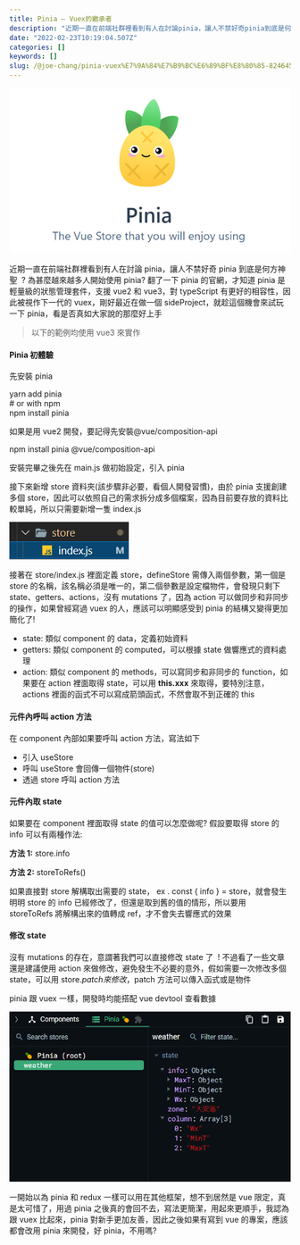 ```yaml
---
title: Pinia — Vuex的繼承者
description: "近期一直在前端社群裡看到有人在討論pinia，讓人不禁好奇pinia到底是何方神聖\_? 為甚麼越來越多人開始使用pinia…"
date: "2022-02-23T10:19:04.507Z"
categories: []
keywords: []
slug: /@joe-chang/pinia-vuex%E7%9A%84%E7%B9%BC%E6%89%BF%E8%80%85-8246450f4c5b
---
```


![](/img/1__cu9yQDeDe2eRhDYWBgTRJA.png)

近期一直在前端社群裡看到有人在討論 pinia，讓人不禁好奇 pinia 到底是何方神聖  ? 為甚麼越來越多人開始使用 pinia? 翻了一下 pinia 的官網，才知道 pinia 是輕量級的狀態管理套件，支援 vue2 和 vue3，對 typeScript 有更好的相容性，因此被視作下一代的 vuex，剛好最近在做一個 sideProject，就趁這個機會來試玩一下 pinia，看是否真如大家說的那麼好上手

> 以下的範例均使用 vue3 來實作

#### Pinia 初體驗

先安裝 pinia

yarn add pinia  
\# or with npm  
npm install pinia

如果是用 vue2 開發，要記得先安裝@vue/composition-api

npm install pinia @vue/composition-api

安裝完畢之後先在 main.js 做初始設定，引入 pinia

接下來新增 store 資料夾(該步驟非必要，看個人開發習慣)，由於 pinia 支援創建多個 store，因此可以依照自己的需求拆分成多個檔案，因為目前要存放的資料比較單純，所以只需要新增一隻 index.js

![](/img/1__atdc37ci5Jb4ANRVYg2dTw.png)

接著在 store/index.js 裡面定義 store，defineStore 需傳入兩個參數，第一個是 store 的名稱，該名稱必須是唯一的，第二個參數是設定檔物件，會發現只剩下 state、getters、actions，沒有 mutations 了，因為 action 可以做同步和非同步的操作，如果曾經寫過 vuex 的人，應該可以明顯感受到 pinia 的結構又變得更加簡化了!

- state: 類似 component 的 data，定義初始資料
- getters: 類似 component 的 computed，可以根據 state 做響應式的資料處理
- action: 類似 component 的 methods，可以寫同步和非同步的 function，如果要在 action 裡面取得 state，可以用 **this.xxx** 來取得，要特別注意，actions 裡面的函式不可以寫成箭頭函式，不然會取不到正確的 this

#### 元件內呼叫 action 方法

在 component 內部如果要呼叫 action 方法，寫法如下

- 引入 useStore
- 呼叫 useStore 會回傳一個物件(store)
- 透過 store 呼叫 action 方法

#### 元件內取 state

如果要在 component 裡面取得 state 的值可以怎麼做呢? 假設要取得 store 的 info 可以有兩種作法:

**方法 1:** store.info

**方法 2:** storeToRefs()

如果直接對 store 解構取出需要的 state， ex . const { info } = store，就會發生明明 store 的 info 已經修改了，但還是取到舊的值的情形，所以要用 storeToRefs 將解構出來的值轉成 ref，才不會失去響應式的效果

#### 修改 state

沒有 mutations 的存在，意謂著我們可以直接修改 state 了  ! 不過看了一些文章還是建議使用 action 來做修改，避免發生不必要的意外，假如需要一次修改多個 state，可以用 store.$patch來修改，$patch 方法可以傳入函式或是物件

pinia 跟 vuex 一樣，開發時均能搭配 vue devtool 查看數據

![](/img/1__RHEWFxvAZ3R3g2qHGQzxzw.png)

一開始以為 pinia 和 redux 一樣可以用在其他框架，想不到居然是 vue 限定，真是太可惜了，用過 pinia 之後真的會回不去，寫法更簡潔，用起來更順手，我認為跟 vuex 比起來，pinia 對新手更加友善，因此之後如果有寫到 vue 的專案，應該都會改用 pinia 來開發，好 pinia，不用嗎?
